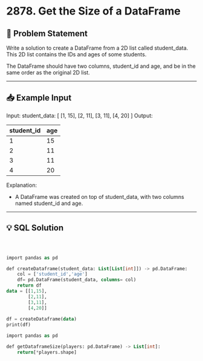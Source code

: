 # 2878. Get the Size of a DataFrame

## 📝 Problem Statement
Write a solution to create a DataFrame from a 2D list called student_data. This 2D list contains the IDs and ages of some students.

The DataFrame should have two columns, student_id and age, and be in the same order as the original 2D list.

---

## 📥 Example Input
Input:
student_data:
[
  [1, 15],
  [2, 11],
  [3, 11],
  [4, 20]
]
Output:

| student_id | age |
|------------|-----|
| 1          | 15  |
| 2          | 11  |
| 3          | 11  |
| 4          | 20  |

Explanation:
 - A DataFrame was created on top of student_data, with two columns named student_id and age.

---

## 💡 SQL Solution

```sql



import pandas as pd

def createDataframe(student_data: List[List[int]]) -> pd.DataFrame:
    col = ['student_id','age']
    df= pd.DataFrame(student_data, columns= col)
    return df
data = [[1,15],
        [2,11],
        [3,11],
        [4,20]]
        
df = createDataframe(data)
print(df)

import pandas as pd

def getDataframeSize(players: pd.DataFrame) -> List[int]:
    return[*players.shape]
